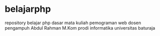 # belajarphp
repository belajar php dasar mata kuliah pemograman web dosen pengampuh Abdul Rahman M.Kom prodi informatika universitas baturaja

